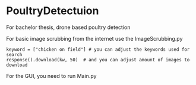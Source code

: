 # PoultryDetectuion
For bachelor thesis, drone based poultry detection

For basic image scrubbing from the internet use the ImageScrubbing.py

    keyword = ["chicken on field"] # you can adjust the keywords used for search
    response().download(kw, 50)  # and you can adjust amount of images to download
   

For the GUI, you need to run Main.py
